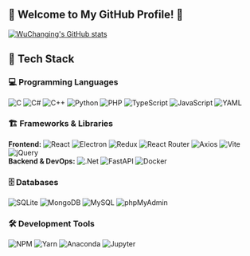 ## 🎉 Welcome to My GitHub Profile! 👋  

[![WuChanging's GitHub stats](https://github-readme-stats.vercel.app/api?username=WuChanging&rank_icon=percentile&show_icons=true&theme=github_dark_dimmed&orgs=InkCanvas)](https://github.com/WuChanging)

## 🌟 Tech Stack  

### 💻 Programming Languages  
![C](https://img.shields.io/badge/c-%2300599C.svg?style=flat-square&logo=c&logoColor=white) ![C#](https://img.shields.io/badge/c%23-%23239120.svg?style=flat-square&logo=sharp&logoColor=white) ![C++](https://img.shields.io/badge/c++-%2300599C.svg?style=flat-square&logo=c%2B%2B&logoColor=white) ![Python](https://img.shields.io/badge/python-3670A0?style=flat-square&logo=python&logoColor=ffdd54) ![PHP](https://img.shields.io/badge/php-%23777BB4.svg?style=flat-square&logo=php&logoColor=white) ![TypeScript](https://img.shields.io/badge/typescript-%23007ACC.svg?style=flat-square&logo=typescript&logoColor=white) ![JavaScript](https://img.shields.io/badge/javascript-%23323330.svg?style=flat-square&logo=javascript&logoColor=%23F7DF1E) ![YAML](https://img.shields.io/badge/yaml-%23ffffff.svg?style=flat-square&logo=yaml&logoColor=151515)  

### 🏗️ Frameworks & Libraries  
**Frontend:** ![React](https://img.shields.io/badge/react-%2320232a.svg?style=flat-square&logo=react&logoColor=%2361DAFB) ![Electron](https://img.shields.io/badge/Electron-2B2E3A?style=flat-square&logo=electron&logoColor=%2361DAFB) ![Redux](https://img.shields.io/badge/redux-%23593d88.svg?style=flat-square&logo=redux&logoColor=white) ![React Router](https://img.shields.io/badge/React_Router-CA4245?style=flat-square&logo=react-router&logoColor=white) ![Axios](https://img.shields.io/badge/axios-671ddf?style=flat-square&logo=axios&logoColor=%2361DAFB) ![Vite](https://img.shields.io/badge/vite-%23646CFF.svg?style=flat-square&logo=vite&logoColor=white) ![jQuery](https://img.shields.io/badge/jquery-%230769AD.svg?style=flat-square&logo=jquery&logoColor=white)  
**Backend & DevOps:** ![.Net](https://img.shields.io/badge/.NET-5C2D91?style=flat-square&logo=.net&logoColor=white) ![FastAPI](https://img.shields.io/badge/fastapi-109989?style=flat-square&logo=FASTAPI&logoColor=ffdd54) ![Docker](https://img.shields.io/badge/Docker-2CA5E0?style=flat-square&logo=docker&logoColor=ffdd54)  

### 🗄️ Databases  
![SQLite](https://img.shields.io/badge/Sqlite-003B57?style=flat-square&logo=sqlite&logoColor=white) ![MongoDB](https://img.shields.io/badge/MongoDB-4EA94B?style=flat-square&logo=mongodb&logoColor=white) ![MySQL](https://img.shields.io/badge/mysql-4479A1.svg?style=flat-square&logo=mysql&logoColor=white) ![phpMyAdmin](https://img.shields.io/badge/phpmyadmin-6C78AF?style=flat-square&logo=phpmyadmin&logoColor=white)  

### 🛠️ Development Tools  
![NPM](https://img.shields.io/badge/NPM-%23CB3837.svg?style=flat-square&logo=npm&logoColor=white) ![Yarn](https://img.shields.io/badge/yarn-%232C8EBB.svg?style=flat-square&logo=yarn&logoColor=white) ![Anaconda](https://img.shields.io/badge/conda-342B029.svg?style=flat-square&logo=anaconda&logoColor=ffdd54) ![Jupyter](https://img.shields.io/badge/Jupyter-F37626.svg?style=flat-square&logo=Jupyter&logoColor=ffdd54)
